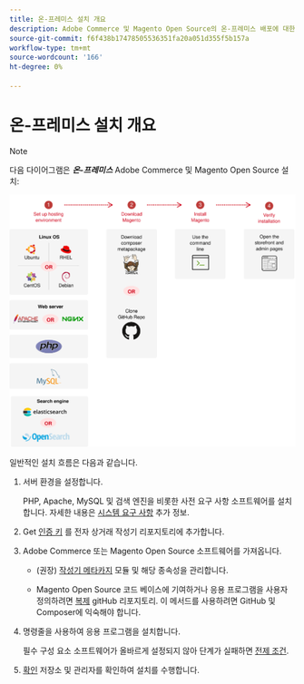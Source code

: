 ```yaml
---
title: 온-프레미스 설치 개요
description: Adobe Commerce 및 Magento Open Source의 온-프레미스 배포에 대한 설치 프로세스에 대해 알아봅니다.
source-git-commit: f6f438b17478505536351fa20a051d355f5b157a
workflow-type: tm+mt
source-wordcount: '166'
ht-degree: 0%

---
```



# 온-프레미스 설치 개요

>[!NOTE]
>
>다음 다이어그램은 _**온-프레미스**_ Adobe Commerce 및 Magento Open Source 설치:

![설치 작동 방식](../assets/installation/install-diagram-24.svg)

일반적인 설치 흐름은 다음과 같습니다.

1. 서버 환경을 설정합니다.

   PHP, Apache, MySQL 및 검색 엔진을 비롯한 사전 요구 사항 소프트웨어를 설치합니다. 자세한 내용은 [시스템 요구 사항](system-requirements.md) 추가 정보.

1. Get [인증 키](prerequisites/authentication-keys.md) 를 전자 상거래 작성기 리포지토리에 추가합니다.

1. Adobe Commerce 또는 Magento Open Source 소프트웨어를 가져옵니다.

   * (권장) [작성기 메타카지](composer.md) 모듈 및 해당 종속성을 관리합니다.

   * Magento Open Source 코드 베이스에 기여하거나 응용 프로그램을 사용자 정의하려면 [복제](https://developer.adobe.com/commerce/contributor/guides/install/clone-repository/) gitHub 리포지토리. 이 메서드를 사용하려면 GitHub 및 Composer에 익숙해야 합니다.

1. 명령줄을 사용하여 응용 프로그램을 설치합니다.

   필수 구성 요소 소프트웨어가 올바르게 설정되지 않아 단계가 실패하면 [전제 조건](prerequisites/overview.md).

1. [확인](next-steps/verify.md) 저장소 및 관리자를 확인하여 설치를 수행합니다.

